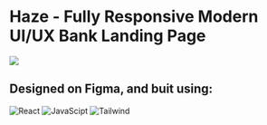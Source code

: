 <h1>Haze - Fully Responsive Modern UI/UX Bank Landing Page</h1>

<a href="https://master--isnt-zeviks-awesome.netlify.app/">
<img src="https://user-images.githubusercontent.com/68613251/191855761-289f3aea-0260-4137-9c2c-fe8a879a9485.png" /img>
</a>

<h2>Designed on Figma, and buit using:</h2>
<p>
  <img alt="React" src="https://img.shields.io/badge/React-20232A?style=for-the-badge&logo=react&logoColor=61DAFB" />
  <img alt="JavaScipt" src="https://img.shields.io/badge/JavaScript-323330?style=for-the-badge&logo=javascript&logoColor=F7DF1E" />
  <img alt="Tailwind" src="https://img.shields.io/badge/Tailwind_CSS-38B2AC?style=for-the-badge&logo=tailwind-css&logoColor=white" />
</p>

